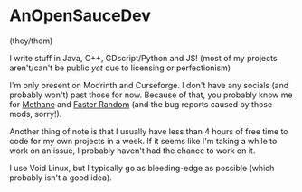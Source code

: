 # AnOpenSauceDev
(they/them)

I write stuff in Java, C++, GDscript/Python and JS! (most of my projects aren't/can't be public _yet_ due to licensing or perfectionism)

I'm only present on Modrinth and Curseforge. I don't have any socials (and probably won't) past those for now. Because of that, you probably know me for [Methane](https://github.com/AnOpenSauceDev/Methane-mod) and [Faster Random](https://github.com/AnOpenSauceDev/FastRandom) (and the bug reports caused by those mods, sorry!).

Another thing of note is that I usually have less than 4 hours of free time to code for my own projects in a week. If it seems like I'm taking a while to work on an issue, I probably haven't had the chance to work on it.

I use Void Linux, but I typically go as bleeding-edge as possible (which probably isn't a good idea).
